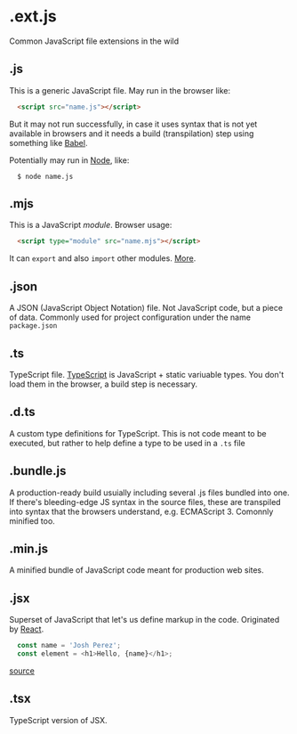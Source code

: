 # .ext.js

Common JavaScript file extensions in the wild

## .js

This is a generic JavaScript file. May run in the browser like:

```html
  <script src="name.js"></script>
```  
  
But it may not run successfully, in case it uses syntax that is not yet available in browsers and it needs a build (transpilation) step using something like [Babel](https://babeljs.io/).
  
Potentially may run in [Node](https://nodejs.org/), like:
```
  $ node name.js
```
## .mjs

This is a JavaScript _module_. Browser usage:

```html
  <script type="module" src="name.mjs"></script>
```

It can `export` and also `import` other modules. [More](http://exploringjs.com/es6/ch_modules.html#sec_basics-of-es6-modules).

## .json

A JSON (JavaScript Object Notation) file. Not JavaScript code, but a piece of data. Commonly used for project configuration under the name `package.json`

## .ts

TypeScript file. [TypeScript](https://www.typescriptlang.org/) is JavaScript + static variuable types. You don't load them in the browser, a build step is necessary.

## .d.ts

A custom type definitions for TypeScript. This is not code meant to be executed, but rather to help define a type to be used in a `.ts` file

## .bundle.js

A production-ready build usuially including several .js files bundled into one. If there's bleeding-edge JS syntax in the source files, these are transpiled into syntax that the browsers understand, e.g. ECMAScript 3. Comonnly minified too.

## .min.js

A minified bundle of JavaScript code meant for production web sites.

## .jsx

Superset of JavaScript that let's us define markup in the code. Originated by [React](https://reactjs.org/).

```js
  const name = 'Josh Perez';
  const element = <h1>Hello, {name}</h1>;
```

[source](https://reactjs.org/docs/introducing-jsx.html)

## .tsx

TypeScript version of JSX.
